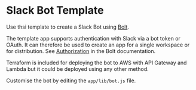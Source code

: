 # Slack Bot Template

Use thsi template to create a Slack Bot using [Bolt](https://slack.dev/bolt/concepts).

The template app supports authentication with Slack via a bot token or OAuth.
It can therefore be used to create an app for a single workspace or for distribution.
See [Authorization](https://slack.dev/bolt/concepts#authorization) in the Bolt documentation.

Terraform is included for deploying the bot to AWS with API Gateway and Lambda but it could be deployed using any other method.

Customise the bot by editing the `app/lib/bot.js` file.
